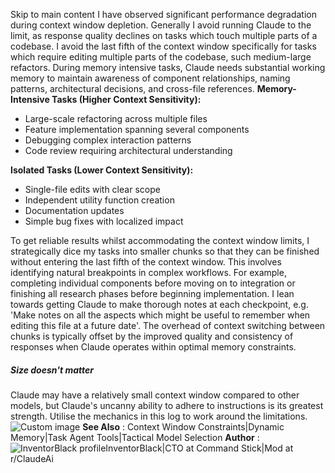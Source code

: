 Skip to main content
I have observed significant performance degradation during context window depletion. Generally I avoid running Claude to the limit, as response quality declines on tasks which touch multiple parts of a codebase.
I avoid the last fifth of the context window specifically for tasks which require editing multiple parts of the codebase, such medium-large refactors. During memory intensive tasks, Claude needs substantial working memory to maintain awareness of component relationships, naming patterns, architectural decisions, and cross-file references.
**Memory-Intensive Tasks (Higher Context Sensitivity):**
  * Large-scale refactoring across multiple files
  * Feature implementation spanning several components
  * Debugging complex interaction patterns
  * Code review requiring architectural understanding


**Isolated Tasks (Lower Context Sensitivity):**
  * Single-file edits with clear scope
  * Independent utility function creation
  * Documentation updates
  * Simple bug fixes with localized impact


To get reliable results whilst accommodating the context window limits, I strategically dice my tasks into smaller chunks so that they can be finished without entering the last fifth of the context window. This involves identifying natural breakpoints in complex workflows. For example, completing individual components before moving on to integration or finishing all research phases before beginning implementation. I lean towards getting Claude to make thorough notes at each checkpoint, e.g. 'Make notes on all the aspects which might be useful to remember when editing this file at a future date'.
The overhead of context switching between chunks is typically offset by the improved quality and consistency of responses when Claude operates within optimal memory constraints.
##### Size doesn't matter
Claude may have a relatively small context window compared to other models, but Claude's uncanny ability to adhere to instructions is its greatest strength. Utilise the mechanics in this log to work around the limitations.
![Custom image](https://www.claudelog.com/img/discovery/018.png)
**See Also** : Context Window Constraints|Dynamic Memory|Task Agent Tools|Tactical Model Selection
**Author** :![InventorBlack profile](https://www.claudelog.com/img/claudes-greatest-soldier.png)InventorBlack|CTO at Command Stick|Mod at r/ClaudeAi
